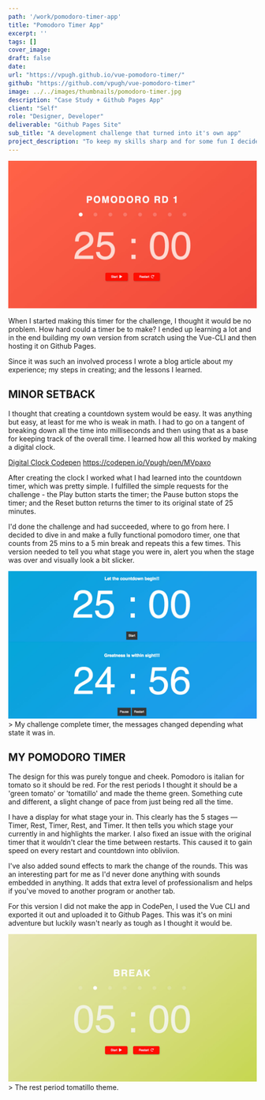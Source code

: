 ```yaml
---
path: '/work/pomodoro-timer-app'
title: "Pomodoro Timer App"
excerpt: ''
tags: []
cover_image:
draft: false
date:
url: "https://vpugh.github.io/vue-pomodoro-timer/"
github: "https://github.com/vpugh/vue-pomodoro-timer"
image: ../../images/thumbnails/pomodoro-timer.jpg
description: "Case Study + Github Pages App"
client: "Self"
role: "Designer, Developer"
deliverable: "Github Pages Site"
sub_title: "A development challenge that turned into it's own app"
project_description: "To keep my skills sharp and for some fun I decided to participate in the development challenge that Scotch.io was running every week. At the completion of the challenge I wanted to make my own Pomodoro Timer using the Vue-CLI and host it online so anyone could use it."
---
```


<img src="../../images/gallery/pomodoro/pomodoro-original.jpg" alt="My pomodoro timer layout">

When I started making this timer for the challenge, I thought it would be no problem. How hard could a timer be to make? I ended up learning a lot and in the end building my own version from scratch using the Vue-CLI and then hosting it on Github Pages.

Since it was such an involved process I wrote a blog article about my experience; my steps in creating; and the lessons I learned.

## MINOR SETBACK

I thought that creating a countdown system would be easy. It was anything but easy, at least for me who is weak in math. I had to go on a tangent of breaking down all the time into milliseconds and then using that as a base for keeping track of the overall time. I learned how all this worked by making a digital clock.

[Digital Clock Codepen](https://codepen.io/Vpugh/pen/MVpaxo)
https://codepen.io/Vpugh/pen/MVpaxo

After creating the clock I worked what I had learned into the countdown timer, which was pretty simple. I fulfilled the simple requests for the challenge - the Play button starts the timer; the Pause button stops the timer; and the Reset button returns the timer to its original state of 25 minutes.

I'd done the challenge and had succeeded, where to go from here. I decided to dive in and make a fully functional pomodoro timer, one that counts from 25 mins to a 5 min break and repeats this a few times. This version needed to tell you what stage you were in, alert you when the stage was over and visually look a bit slicker.

<img src="../../images/gallery/pomodoro//pomodoro-scotchio.jpg" alt="Scotch Layout - taken from challenge">
> My challenge complete timer, the messages changed depending what state it was in.

## MY POMODORO TIMER

The design for this was purely tongue and cheek. Pomodoro is italian for tomato so it should be red. For the rest periods I thought it should be a 'green tomato' or 'tomatillo' and made the theme green. Something cute and different, a slight change of pace from just being red all the time.

I have a display for what stage your in. This clearly has the 5 stages — Timer, Rest, Timer, Rest, and Timer. It then tells you which stage your currently in and highlights the marker. I also fixed an issue with the original timer that it wouldn't clear the time between restarts. This caused it to gain speed on every restart and countdown into obliviion.

I've also added sound effects to mark the change of the rounds. This was an interesting part for me as I'd never done anything with sounds embedded in anything. It adds that extra level of professionalism and helps if you've moved to another program or another tab.

For this version I did not make the app in CodePen, I used the Vue CLI and exported it out and uploaded it to Github Pages. This was it's on mini adventure but luckily wasn't nearly as tough as I thought it would be.

<img src="../../images/gallery/pomodoro/pomodoro-tomatillo.jpg" alt="Rest style aka Tomatillo">
> The rest period tomatillo theme.

